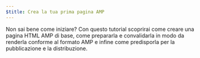 ```yaml
---
$title: Crea la tua prima pagina AMP
---
```


Non sai bene come iniziare? Con questo tutorial scoprirai come creare una pagina HTML AMP di base, come prepararla e convalidarla in modo da renderla conforme al formato AMP e infine come predisporla per la pubblicazione e la distribuzione.

